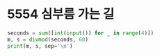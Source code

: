 # 5554 심부름 가는 길



```python
seconds = sum([int(input()) for _ in range(4)])
m, s = divmod(seconds, 60)
print(m, s, sep='\n')
```

